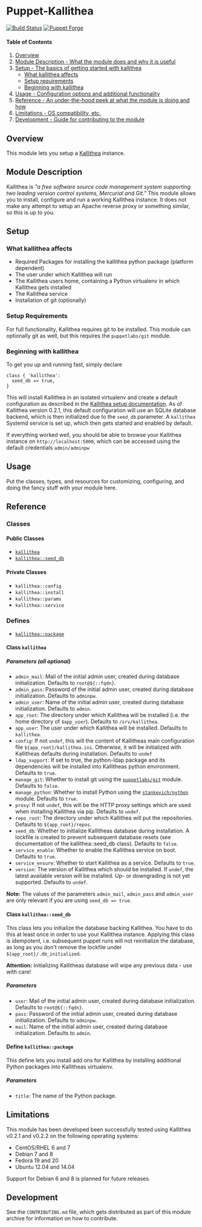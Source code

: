 # Puppet-Kallithea

[![Build Status](https://travis-ci.org/rauchrob/puppet-kallithea.svg?branch=master)](https://travis-ci.org/rauchrob/puppet-kallithea)
[![Puppet Forge](http://img.shields.io/puppetforge/v/rauch/kallithea.svg)](https://forge.puppetlabs.com/rauch/kallithea)

#### Table of Contents

1. [Overview](#overview)
2. [Module Description - What the module does and why it is useful](#module-description)
3. [Setup - The basics of getting started with kallithea](#setup)
    * [What kallithea affects](#what-kallithea-affects)
    * [Setup requirements](#setup-requirements)
    * [Beginning with kallithea](#beginning-with-kallithea)
4. [Usage - Configuration options and additional functionality](#usage)
5. [Reference - An under-the-hood peek at what the module is doing and how](#reference)
5. [Limitations - OS compatibility, etc.](#limitations)
6. [Development - Guide for contributing to the module](#development)

## Overview

This module lets you setup a [Kallithea](https://kallithea-scm.org) instance. 

## Module Description

Kallithea is *"a free software source code management system supporting two leading version control systems, Mercurial and Git."* This module allows you to install, configure and run a working Kallithea instance. It does not make any attempt to setup an Apache reverse proxy or something similar, so this is up to you.

## Setup

### What kallithea affects

* Required Packages for installing the kallithea python package (platform dependent) 
* The user under which Kallithea will run
* The Kallithea users home, containing a Python virtualenv in which Kallithea gets installed
* The Kallithea service
* Installation of git (optionally) 

### Setup Requirements

For full functionality, Kallithea requires git to be installed. This module can optionally git as well, but this requires the `puppetlabs/git` module.

### Beginning with kallithea

To get you up and running fast, simply declare

```puppet
class { 'kallithea':
  seed_db => true,
}
```

This will install Kallithea in an isolated virtualenv and create a default configuration as described in the [Kallithea setup documentation](https://pythonhosted.org/Kallithea/setup.html). As of Kallithea version 0.2.1, this default configuration will use an SQLite database backend, which is then initialized due to the `seed_db` parameter. A `kallithea` Systemd service is set up, which then gets started and enabled by default.

If everything worked well, you should be able to browse your Kallithea instance on `http://localhost:5000`, which can be accessed using the default credentials `admin/adminpw`

## Usage

Put the classes, types, and resources for customizing, configuring, and doing the fancy stuff with your module here. 

## Reference

### Classes

#### Public Classes

* [`kallithea`](#class-kallithea)
* [`kallithea::seed_db`](#class-kallitheaseed_db)

#### Private Classes

* `kallithea::config`
* `kallithea::install`
* `kallithea::params`
* `kallithea::service`

### Defines

* [`kallithea::package`](#define-kallitheapackage)

#### Class `kallithea`

##### Parameters (all optional)

* `admin_mail`: Mail of the initial admin user, created during database initialization. Defaults to `root@${::fqdn}`.
* `admin_pass`: Password of the initial admin user, created during database initialization. Defaults to `adminpw`.
* `admin_user`: Name of the initial admin user, created during database initialization. Defaults to `admin`.
* `app_root`: The directory under which Kallithea will be installed (i.e. the home  directory of `$app_user`). Defaults to `/srv/kallithea`.
* `app_user`: The user under which Kallithea will be installed. Defaults to `kallithea`.
* `config`: If not `undef`, this will the content of Kallitheas main configuration file `${app_root}/kallithea.ini`. Otherwise, it will be initialized with Kallitheas defaults during installation. Defaults to `undef`
* `ldap_support`: If set to true, the python-ldap package and its dependencies will be installed into Kallitheas python environment. Defaults to `true`.
* `manage_git`: Whether to install git using the [`puppetlabs/git`](https://github.com/puppetlabs/puppetlabs-git) module. Defaults to `false`.
* `manage_python`: Whether to install Python using the [`stankevich/python`](https://github.com/stankevich/puppet-python) module. Defaults to `true`.
* `proxy`: If not `undef`, this will be the HTTP proxy settings which are used when installing Kallithea via pip. Defaults to `undef`.
* `repo_root`: The directory under which Kallithea will put the repositories. Defaults to `${app_root}/repos`.
* `seed_db`: Whether to initialize Kallitheas database during installation. A lockfile is created to prevent subsequent database resets (see documentation of the kallithea::seed_db class). Defaults to `false`.
* `service_enable`: Whether to enable the Kallithea service on boot. Defaults to `true`.
* `service_ensure`: Whether to start Kallithea as a service. Defaults to `true`.
* `version`: The version of Kallithea which should be installed. If `undef`, the latest available version will be installed. Up- or downgrading is not yet supported. Defaults to `undef`.

**Note:** The values of the parameters `admin_mail`, `admin_pass` and `admin_user` are only relevant if you are using `seed_db => true`.

#### Class `kallithea::seed_db`

This class lets you initialize the database backing Kallithea. You have to do this at least once in order to use your Kallithea instance. Applying this class is idempotent, i.e. subsequent puppet runs will not reinitialize the database, as long as you don't remove the lockfile under `${app_root}/.db_initialized`.

**Attention:** Initializing Kallitheas database will wipe any previous data - use with care!

##### Parameters

* `user`: Mail of the initial admin user, created during database initialization. Defaults to `root@${::fqdn}`.
* `pass`: Password of the initial admin user, created during database initialization. Defaults to `adminpw`.
* `mail`: Name of the initial admin user, created during database initialization. Defaults to `admin`.

#### Define `kallithea::package`

This define lets you install add ons for Kallithea by installing additional Python packages into Kallitheas virtualenv.

##### Parameters 

* `title`: The name of the Python package.

## Limitations

This module has been developed been successfully tested using Kallithea v0.2.1 and v0.2.2 on the following operating systems:

* CentOS/RHEL 6 and 7
* Debian 7 and 8
* Fedora 19 and 20
* Ubuntu 12.04 and 14.04

Support for Debian 6 and 8 is planned for future releases.

## Development

See the `CONTRIBUTING.md` file, which gets distributed as part of this module archive for information on how to contribute.

